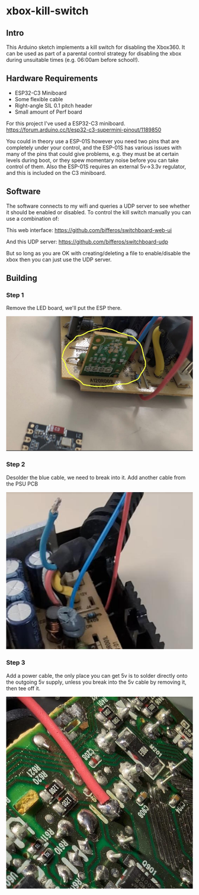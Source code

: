 # xbox-kill-switch

## Intro

This Arduino sketch implements a kill switch for disabling the Xbox360. 
It can be used as part of a parental control strategy for disabling 
the xbox during unsuitable times (e.g. 06:00am before school!).

## Hardware Requirements

- ESP32-C3 Miniboard
- Some flexible cable
- Right-angle SIL 0.1 pitch header
- Small amount of Perf board

For this project I've used a ESP32-C3 miniboard.  
https://forum.arduino.cc/t/esp32-c3-supermini-pinout/1189850

You could in theory use a ESP-01S however you need two pins that
are completely under your control, and the ESP-01S has various issues
with many of the pins that could give problems, e.g. they must be at
certain levels during boot, or they spew momentary noise before you
can take control of them.  Also the ESP-01S requires an external 
5v->3.3v regulator, and this is included on the C3 miniboard.

## Software

The software connects to my wifi and queries a UDP server to see 
whether it should be enabled or disabled.  To control the kill
switch manually you can use a combination of:

This web interface:
https://github.com/bifferos/switchboard-web-ui

And this UDP server:
https://github.com/bifferos/switchboard-udp

But so long as you are OK with creating/deleting a file to 
enable/disable the xbox then you can just use the UDP server.

## Building

### Step 1

Remove the LED board, we'll put the ESP there.

![led_board](images/1_led_board.jpg)


### Step 2

Desolder the blue cable, we need to break into it.  Add another
cable from the PSU PCB 

![led_board](images/2_blue.jpg)


### Step 3

Add a power cable, the only place you can get 5v is to solder 
directly onto the outgoing 5v supply, unless you break into the
5v cable by removing it, then tee off it.

![led_board](images/3_power.jpg)



